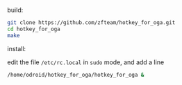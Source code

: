 build:

```bash
git clone https://github.com/zfteam/hotkey_for_oga.git
cd hotkey_for_oga
make
````

install:

edit the file `/etc/rc.local` in `sudo` mode, and add a line

```bash
/home/odroid/hotkey_for_oga/hotkey_for_oga &
````

